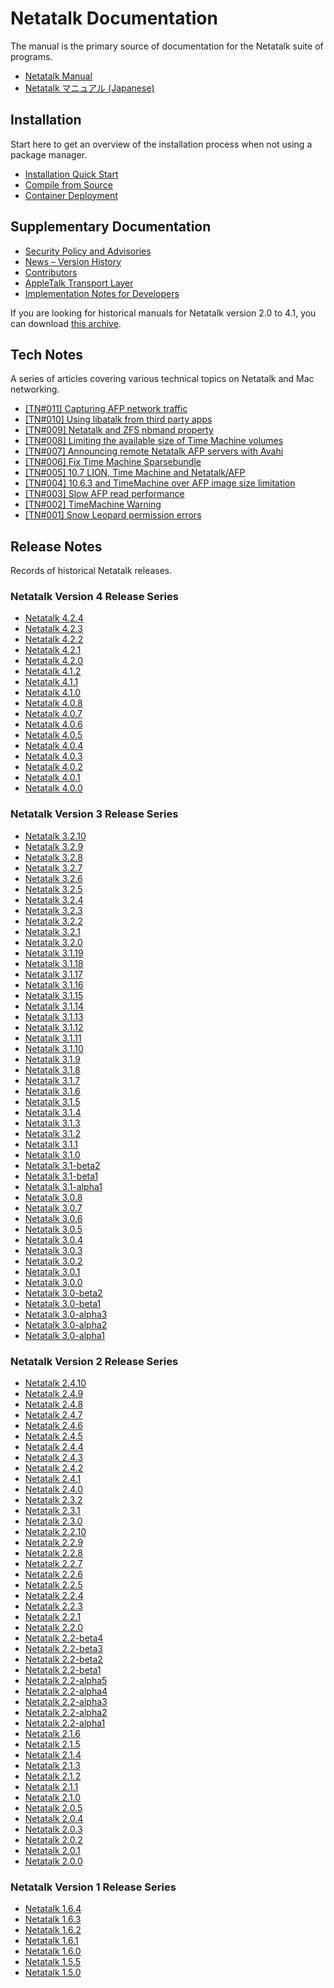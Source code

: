 # Netatalk Documentation

The manual is the primary source of documentation for the Netatalk suite of programs.

- [Netatalk Manual](/manual/en)
- [Netatalk マニュアル (Japanese)](/manual/ja)

## Installation

Start here to get an overview of the installation process when not using a package manager.

- [Installation Quick Start](/install.html)
- [Compile from Source](/compilation.html)
- [Container Deployment](/docker.html)

## Supplementary Documentation

- [Security Policy and Advisories](/security.html)
- [News – Version History](/news.html)
- [Contributors](/contributors.html)
- [AppleTalk Transport Layer](/appletalk.html)
- [Implementation Notes for Developers](/developer.html)

If you are looking for historical manuals for Netatalk version 2.0 to 4.1, you can download [this archive](https://sourceforge.net/projects/netatalk/files/docs/).

## Tech Notes

A series of articles covering various technical topics on Netatalk and
Mac networking.

- [\[TN#011\] Capturing AFP network traffic](blog/tn011.html)
- [\[TN#010\] Using libatalk from third party apps](blog/tn010.html)
- [\[TN#009\] Netatalk and ZFS nbmand property](blog/tn009.html)
- [\[TN#008\] Limiting the available size of Time Machine
  volumes](blog/tn008.html)
- [\[TN#007\] Announcing remote Netatalk AFP servers with
  Avahi](blog/tn007.html)
- [\[TN#006\] Fix Time Machine Sparsebundle](blog/tn006.html)
- [\[TN#005\] 10.7 LION, Time Machine and Netatalk/AFP](blog/tn005.html)
- [\[TN#004\] 10.6.3 and TimeMachine over AFP image size
  limitation](blog/tn004.html)
- [\[TN#003\] Slow AFP read performance](blog/tn003.html)
- [\[TN#002\] TimeMachine Warning](blog/tn002.html)
- [\[TN#001\] Snow Leopard permission errors](blog/tn001.html)

## Release Notes

Records of historical Netatalk releases.

### Netatalk Version 4 Release Series

- [Netatalk 4.2.4](/4.2/ReleaseNotes4.2.4.html)
- [Netatalk 4.2.3](/4.2/ReleaseNotes4.2.3.html)
- [Netatalk 4.2.2](/4.2/ReleaseNotes4.2.2.html)
- [Netatalk 4.2.1](/4.2/ReleaseNotes4.2.1.html)
- [Netatalk 4.2.0](/4.2/ReleaseNotes4.2.0.html)
- [Netatalk 4.1.2](/4.1/ReleaseNotes4.1.2.html)
- [Netatalk 4.1.1](/4.1/ReleaseNotes4.1.1.html)
- [Netatalk 4.1.0](/4.1/ReleaseNotes4.1.0.html)
- [Netatalk 4.0.8](/4.0/ReleaseNotes4.0.8.html)
- [Netatalk 4.0.7](/4.0/ReleaseNotes4.0.7.html)
- [Netatalk 4.0.6](/4.0/ReleaseNotes4.0.6.html)
- [Netatalk 4.0.5](/4.0/ReleaseNotes4.0.5.html)
- [Netatalk 4.0.4](/4.0/ReleaseNotes4.0.4.html)
- [Netatalk 4.0.3](/4.0/ReleaseNotes4.0.3.html)
- [Netatalk 4.0.2](/4.0/ReleaseNotes4.0.2.html)
- [Netatalk 4.0.1](/4.0/ReleaseNotes4.0.1.html)
- [Netatalk 4.0.0](/4.0/ReleaseNotes4.0.0.html)

### Netatalk Version 3 Release Series

- [Netatalk 3.2.10](/3.2/ReleaseNotes3.2.10.html)
- [Netatalk 3.2.9](/3.2/ReleaseNotes3.2.9.html)
- [Netatalk 3.2.8](/3.2/ReleaseNotes3.2.8.html)
- [Netatalk 3.2.7](/3.2/ReleaseNotes3.2.7.html)
- [Netatalk 3.2.6](/3.2/ReleaseNotes3.2.6.html)
- [Netatalk 3.2.5](/3.2/ReleaseNotes3.2.5.html)
- [Netatalk 3.2.4](/3.2/ReleaseNotes3.2.4.html)
- [Netatalk 3.2.3](/3.2/ReleaseNotes3.2.3.html)
- [Netatalk 3.2.2](/3.2/ReleaseNotes3.2.2.html)
- [Netatalk 3.2.1](/3.2/ReleaseNotes3.2.1.html)
- [Netatalk 3.2.0](/3.2/ReleaseNotes3.2.0.html)
- [Netatalk 3.1.19](/3.1/ReleaseNotes3.1.19.html)
- [Netatalk 3.1.18](/3.1/ReleaseNotes3.1.18.html)
- [Netatalk 3.1.17](/3.1/ReleaseNotes3.1.17.html)
- [Netatalk 3.1.16](/3.1/ReleaseNotes3.1.16.html)
- [Netatalk 3.1.15](/3.1/ReleaseNotes3.1.15.html)
- [Netatalk 3.1.14](/3.1/ReleaseNotes3.1.14.html)
- [Netatalk 3.1.13](/3.1/ReleaseNotes3.1.13.html)
- [Netatalk 3.1.12](/3.1/ReleaseNotes3.1.12.html)
- [Netatalk 3.1.11](/3.1/ReleaseNotes3.1.11.html)
- [Netatalk 3.1.10](/3.1/ReleaseNotes3.1.10.html)
- [Netatalk 3.1.9](/3.1/ReleaseNotes3.1.9.html)
- [Netatalk 3.1.8](/3.1/ReleaseNotes3.1.8.html)
- [Netatalk 3.1.7](/3.1/ReleaseNotes3.1.7.html)
- [Netatalk 3.1.6](/3.1/ReleaseNotes3.1.6.html)
- [Netatalk 3.1.5](/3.1/ReleaseNotes3.1.5.html)
- [Netatalk 3.1.4](/3.1/ReleaseNotes3.1.4.html)
- [Netatalk 3.1.3](/3.1/ReleaseNotes3.1.3.html)
- [Netatalk 3.1.2](/3.1/ReleaseNotes3.1.2.html)
- [Netatalk 3.1.1](/3.1/ReleaseNotes3.1.1.html)
- [Netatalk 3.1.0](/3.1/ReleaseNotes3.1.0.html)
- [Netatalk 3.1-beta2](/3.1/ReleaseNotes-3.1-beta2.html)
- [Netatalk 3.1-beta1](/3.1/ReleaseNotes-3.1-beta1.html)
- [Netatalk 3.1-alpha1](/3.1/ReleaseNotes-3.1-alpha1.html)
- [Netatalk 3.0.8](/3.0/ReleaseNotes3.0.8.html)
- [Netatalk 3.0.7](/3.0/ReleaseNotes3.0.7.html)
- [Netatalk 3.0.6](/3.0/ReleaseNotes3.0.6.html)
- [Netatalk 3.0.5](/3.0/ReleaseNotes3.0.5.html)
- [Netatalk 3.0.4](/3.0/ReleaseNotes3.0.4.html)
- [Netatalk 3.0.3](/3.0/ReleaseNotes3.0.3.html)
- [Netatalk 3.0.2](/3.0/ReleaseNotes3.0.2.html)
- [Netatalk 3.0.1](/3.0/ReleaseNotes3.0.1.html)
- [Netatalk 3.0.0](/3.0/ReleaseNotes-3.0.html)
- [Netatalk 3.0-beta2](/3.0/ReleaseNotes-3.0-beta2.html)
- [Netatalk 3.0-beta1](/3.0/ReleaseNotes-3.0-beta1.html)
- [Netatalk 3.0-alpha3](/3.0/ReleaseNotes-3.0-alpha3.html)
- [Netatalk 3.0-alpha2](/3.0/ReleaseNotes-3.0-alpha2.html)
- [Netatalk 3.0-alpha1](/3.0/ReleaseNotes-3.0-alpha1.html)

### Netatalk Version 2 Release Series

- [Netatalk 2.4.10](/2.4/ReleaseNotes2.4.10.html)
- [Netatalk 2.4.9](/2.4/ReleaseNotes2.4.9.html)
- [Netatalk 2.4.8](/2.4/ReleaseNotes2.4.8.html)
- [Netatalk 2.4.7](/2.4/ReleaseNotes2.4.7.html)
- [Netatalk 2.4.6](/2.4/ReleaseNotes2.4.6.html)
- [Netatalk 2.4.5](/2.4/ReleaseNotes2.4.5.html)
- [Netatalk 2.4.4](/2.4/ReleaseNotes2.4.4.html)
- [Netatalk 2.4.3](/2.4/ReleaseNotes2.4.3.html)
- [Netatalk 2.4.2](/2.4/ReleaseNotes2.4.2.html)
- [Netatalk 2.4.1](/2.4/ReleaseNotes2.4.1.html)
- [Netatalk 2.4.0](/2.4/ReleaseNotes2.4.0.html)
- [Netatalk 2.3.2](/2.3/ReleaseNotes2.3.2.html)
- [Netatalk 2.3.1](/2.3/ReleaseNotes2.3.1.html)
- [Netatalk 2.3.0](/2.3/ReleaseNotes2.3.0.html)
- [Netatalk 2.2.10](/2.2/ReleaseNotes2.2.10.html)
- [Netatalk 2.2.9](/2.2/ReleaseNotes2.2.9.html)
- [Netatalk 2.2.8](/2.2/ReleaseNotes2.2.8.html)
- [Netatalk 2.2.7](/2.2/ReleaseNotes2.2.7.html)
- [Netatalk 2.2.6](/2.2/ReleaseNotes2.2.6.html)
- [Netatalk 2.2.5](/2.2/ReleaseNotes2.2.5.html)
- [Netatalk 2.2.4](/2.2/ReleaseNotes2.2.4.html)
- [Netatalk 2.2.3](/2.2/ReleaseNotes2.2.3.html)
- [Netatalk 2.2.1](/2.2/ReleaseNotes2.2.1.html)
- [Netatalk 2.2.0](/2.2/ReleaseNotes2.2.0.html)
- [Netatalk 2.2-beta4](/2.2/ReleaseNotes2.2beta4.html)
- [Netatalk 2.2-beta3](/2.2/ReleaseNotes2.2beta3.html)
- [Netatalk 2.2-beta2](/2.2/ReleaseNotes2.2beta2.html)
- [Netatalk 2.2-beta1](/2.2/ReleaseNotes2.2beta1.html)
- [Netatalk 2.2-alpha5](/2.2/ReleaseNotes2.2alpha5.html)
- [Netatalk 2.2-alpha4](/2.2/ReleaseNotes2.2alpha4.html)
- [Netatalk 2.2-alpha3](/2.2/ReleaseNotes2.2alpha3.html)
- [Netatalk 2.2-alpha2](/2.2/ReleaseNotes2.2alpha2.html)
- [Netatalk 2.2-alpha1](/2.2/ReleaseNotes2.2alpha1.html)
- [Netatalk 2.1.6](/2.1/ReleaseNotes2.1.6.html)
- [Netatalk 2.1.5](/2.1/ReleaseNotes2.1.5.html)
- [Netatalk 2.1.4](/2.1/ReleaseNotes2.1.4.html)
- [Netatalk 2.1.3](/2.1/ReleaseNotes2.1.3.html)
- [Netatalk 2.1.2](/2.1/ReleaseNotes2.1.2.html)
- [Netatalk 2.1.1](/2.1/ReleaseNotes2.1.1.html)
- [Netatalk 2.1.0](/2.1/ReleaseNotes2.1.html)
- [Netatalk 2.0.5](/2.0/ReleaseNotes2.0.5.html)
- [Netatalk 2.0.4](/2.0/ReleaseNotes2.0.4.html)
- [Netatalk 2.0.3](/2.0/ReleaseNotes2.0.3.html)
- [Netatalk 2.0.2](/2.0/ReleaseNotes2.0.2.html)
- [Netatalk 2.0.1](/2.0/ReleaseNotes2.0.1.html)
- [Netatalk 2.0.0](/2.0/ReleaseNotes2.0.0.html)

### Netatalk Version 1 Release Series

- [Netatalk 1.6.4](/1.6/ReleaseNotes1.6.4.html)
- [Netatalk 1.6.3](/1.6/ReleaseNotes1.6.3.html)
- [Netatalk 1.6.2](/1.6/ReleaseNotes1.6.2.html)
- [Netatalk 1.6.1](/1.6/ReleaseNotes1.6.1.html)
- [Netatalk 1.6.0](/1.6/ReleaseNotes1.6.0.html)
- [Netatalk 1.5.5](/1.5/ReleaseNotes1.5.5.html)
- [Netatalk 1.5.0](/1.5/ReleaseNotes1.5.0.html)
